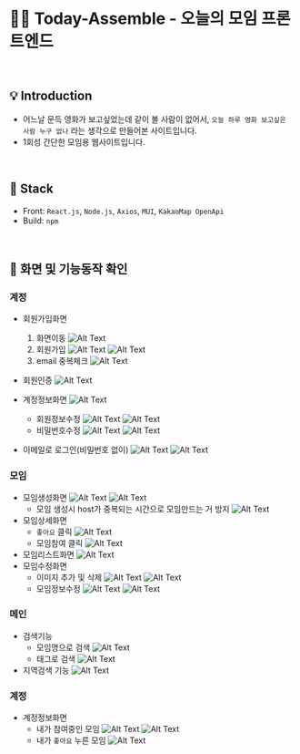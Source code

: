 # 🙋‍♂️ Today-Assemble - 오늘의 모임 프론트엔드

<br>

## 💡 Introduction

- 어느날 문득 영화가 보고싶었는데 같이 볼 사람이 없어서, `오늘 하루 영화 보고싶은 사람 누구 없나` 라는 생각으로 만들어본 사이트입니다.
- 1회성 간단한 모임용 웹사이트입니다.

<br>

## 🔖 Stack
- Front: `React.js`, `Node.js`, `Axios`, `MUI`, `KakaoMap OpenApi`
- Build: `npm`


<br>

## 🔖 화면 및 기능동작 확인

### 계정
- 회원가입화면
  1. 화면이동
    ![Alt Text](./image_folder_OnlyGitReadme/Accounts1_1.gif)
  2. 회원가입
    ![Alt Text](./image_folder_OnlyGitReadme/Accounts1_2_1.gif)
    ![Alt Text](./image_folder_OnlyGitReadme/Accounts1_2_2.gif)
  3. email 중복체크
    ![Alt Text](./image_folder_OnlyGitReadme/Accounts1_3.gif)
- 회원인증
  ![Alt Text](./image_folder_OnlyGitReadme/Accounts2_1.gif)
- 계정정보화면
  ![Alt Text](./image_folder_OnlyGitReadme/Accounts3.gif)
  - 회원정보수정
    ![Alt Text](./image_folder_OnlyGitReadme/Accounts3_1_1.gif)
    ![Alt Text](./image_folder_OnlyGitReadme/Accounts3_1_2.gif)
  - 비밀번호수정
    ![Alt Text](./image_folder_OnlyGitReadme/Accounts3_2_1.gif)
    ![Alt Text](./image_folder_OnlyGitReadme/Accounts3_2_2.gif)
  
- 이메일로 로그인(비밀번호 없이)
  ![Alt Text](./image_folder_OnlyGitReadme/Accounts4_1.gif)
  ![Alt Text](./image_folder_OnlyGitReadme/Accounts4_2.gif)



### 모임
- 모임생성화면
  ![Alt Text](./image_folder_OnlyGitReadme/Events1_1.gif)
  ![Alt Text](./image_folder_OnlyGitReadme/Events1_2.gif)
  - 모임 생성시 host가 중복되는 시간으로 모임만드는 거 방지
    ![Alt Text](./image_folder_OnlyGitReadme/Events1_3.gif)
- 모임상세화면
  - `좋아요` 클릭
    ![Alt Text](./image_folder_OnlyGitReadme/Events2_1.gif)
  - 모임참여 클릭
    ![Alt Text](./image_folder_OnlyGitReadme/Events2_2.gif)
- 모임리스트화면
    ![Alt Text](./image_folder_OnlyGitReadme/Events3_1.gif)
- 모임수정화면
  - 이미지 추가 및 삭제
    ![Alt Text](./image_folder_OnlyGitReadme/Events4_1_1.gif)
    ![Alt Text](./image_folder_OnlyGitReadme/Events4_1_2.gif)
  - 모임정보수정
    ![Alt Text](./image_folder_OnlyGitReadme/Events4_2_1.gif)
    ![Alt Text](./image_folder_OnlyGitReadme/Events4_2_2.gif)

### 메인
- 검색기능
  - 모임명으로 검색
    ![Alt Text](./image_folder_OnlyGitReadme/Main1_1.gif)
  - 태그로 검색
    ![Alt Text](./image_folder_OnlyGitReadme/Main1_2.gif)
- 지역검색 기능
    ![Alt Text](./image_folder_OnlyGitReadme/Main2_1.gif)

### 계정
- 계정정보화면
  - 내가 참여중인 모임
    ![Alt Text](./image_folder_OnlyGitReadme/AccountsSetting1_1_1.gif)
    ![Alt Text](./image_folder_OnlyGitReadme/AccountsSetting1_1_2.gif)
  - 내가 `좋아요` 누른 모임
    ![Alt Text](./image_folder_OnlyGitReadme/AccountsSetting2_1.gif)